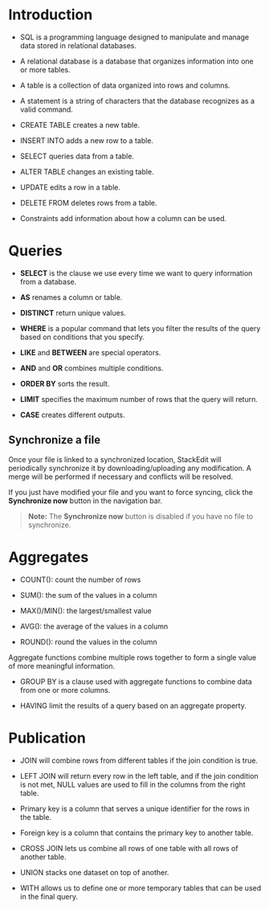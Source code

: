 # Introduction

 - SQL is a programming language designed to manipulate and manage data stored in relational databases.

- A relational database is a database that organizes information into one or more tables.

- A table is a collection of data organized into rows and columns.

- A statement is a string of characters that the database recognizes as a valid command.

- CREATE TABLE creates a new table.

- INSERT INTO adds a new row to a table.

- SELECT queries data from a table.

- ALTER TABLE changes an existing table.

- UPDATE edits a row in a table.

- DELETE FROM deletes rows from a table.

- Constraints add information about how a column can be used.

# Queries

- **SELECT** is the clause we use every time we want to query information from a database.

- **AS** renames a column or table.

- **DISTINCT** return unique values.

- **WHERE** is a popular command that lets you filter the results of the query based on conditions that you specify.

- **LIKE** and **BETWEEN** are special operators.

- **AND** and **OR** combines multiple conditions.

- **ORDER BY** sorts the result.

- **LIMIT** specifies the maximum number of rows that the query will return.

- **CASE** creates different outputs.

## Synchronize a file

Once your file is linked to a synchronized location, StackEdit will periodically synchronize it by downloading/uploading any modification. A merge will be performed if necessary and conflicts will be resolved.

If you just have modified your file and you want to force syncing, click the **Synchronize now** button in the navigation bar.

> **Note:** The **Synchronize now** button is disabled if you have no file to synchronize.

# Aggregates

- COUNT(): count the number of rows

- SUM(): the sum of the values in a column

- MAX()/MIN(): the largest/smallest value

- AVG(): the average of the values in a column

- ROUND(): round the values in the column

Aggregate functions combine multiple rows together to form a single value of more meaningful information.

- GROUP BY is a clause used with aggregate functions to combine data from one or more columns.

- HAVING limit the results of a query based on an aggregate property.


# Publication
- JOIN will combine rows from different tables if the join condition is true.

- LEFT JOIN will return every row in the left table, and if the join condition is not met, NULL values are used to fill in the columns from the right table.

- Primary key is a column that serves a unique identifier for the rows in the table.

- Foreign key is a column that contains the primary key to another table.

- CROSS JOIN lets us combine all rows of one table with all rows of another table.

- UNION stacks one dataset on top of another.

- WITH allows us to define one or more temporary tables that can be used in the final query.

